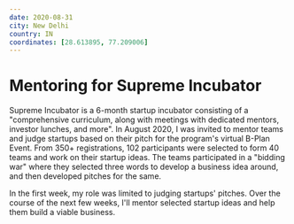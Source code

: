 ```yaml
---
date: 2020-08-31
city: New Delhi
country: IN
coordinates: [28.613895, 77.209006]
---
```


# Mentoring for Supreme Incubator

Supreme Incubator is a 6-month startup incubator consisting of a "comprehensive curriculum, along with meetings with dedicated mentors, investor lunches, and more". In August 2020, I was invited to mentor teams and judge startups based on their pitch for the program's virtual B-Plan Event. From 350+ registrations, 102 participants were selected to form 40 teams and work on their startup ideas. The teams participated in a "bidding war" where they selected three words to develop a business idea around, and then developed pitches for the same.

In the first week, my role was limited to judging startups' pitches. Over the course of the next few weeks, I'll mentor selected startup ideas and help them build a viable business.
